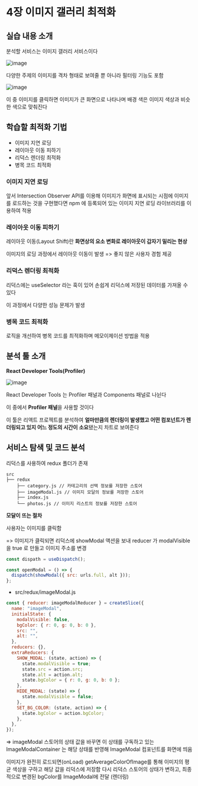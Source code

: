 # 4장 이미지 갤러리 최적화

## 실습 내용 소개

분석할 서비스는 이미지 갤러리 서비스이다

![image](https://github.com/user-attachments/assets/746ea324-a486-4da1-9067-d0fbf2ac3a84)

다양한 주제의 이미지를 격차 형태로 보여줄 뿐 아니라 필터링 기능도 포함

![image](https://github.com/user-attachments/assets/2019edfc-c4a3-4369-a523-ef52a32f9b16)

이 중 이미지를 클릭하면 이미지가 큰 화면으로 나타나며 배경 색은 이미지 색상과 비슷한 색으로 맞춰진다

## 학습할 최적화 기법

- 이미지 지연 로딩
- 레이아웃 이동 피하기
- 리덕스 렌더링 최적화
- 병목 코드 최적화

### 이미지 지연 로딩

앞서 Intersection Observer API를 이용해 이미지가 화면에 표시되는 시점에 이미지를 로드하는 것을 구현했다면 npm 에 등록되어 있는 이미지 지연 로딩 라이브러리를 이용하여 적용

### 레이아웃 이동 피하기

레이아웃 이동(Layout Shift)란 **화면상의 요소 변화로 레이아웃이 갑자기 밀리는 현상**

이미지의 로딩 과정에서 레이아웃 이동이 발생 => 좋지 않은 사용자 경험 제공

### 리덕스 렌더링 최적화

리덕스에는 useSelector 라는 훅이 있어 손쉽게 리덕스에 저장된 데이터를 가져올 수 있다

이 과정에서 다양한 성능 문제가 발생

### 병목 코드 최적화

로직을 개선하여 병목 코드를 최적화하며 메모이제이션 방법을 적용

## 분석 툴 소개

**React Developer Tools(Profiler)**

![image](https://github.com/user-attachments/assets/208e9e9b-c8da-404e-a720-b0350829845e)

React Developer Tools 는 Profiler 패널과 Components 패널로 나뉜다

이 중에서 **Profiler 패널**을 사용할 것이다

이 툴은 리액트 프로젝트를 분석하여 **얼마만큼의 렌더링이 발생했고 어떤 컴포넌트가 렌더링되고 있지 어느 정도의 시간이 소요**됐는지 차트로 보여준다

## 서비스 탐색 및 코드 분석

리덕스를 사용하여 redux 폴더가 존재

```
src
├── redux
    ├── category.js // 카테고리의 선택 정보를 저장한 스토어
    ├── imageModal.js // 이미지 모달의 정보를 저장한 스토어
    ├── index.js
    └── photos.js // 이미지 리스트의 정보를 저장한 스토어
```

**모달이 뜨는 절차**

사용자는 이미지를 클릭함

=> 이미지가 클릭되면 리덕스에 showModal 액션을 보내 reducer 가 modalVisible 을 true 로 만들고 이미지 주소를 변경

```javascript
const dispath = useDispatch();

const openModal = () => {
  dispatch(showModal({ src: urls.full, alt }));
};
```

- src/redux/imageModal.js

```javascript
const { reducer: imageModalReducer } = createSlice({
  name: "imageModal",
  initialState: {
    modalVisible: false,
    bgColor: { r: 0, g: 0, b: 0 },
    src: "",
    alt: "",
  },
  reducers: {},
  extraReducers: {
    SHOW_MODAL: (state, action) => {
      state.modalVisible = true;
      state.src = action.src;
      state.alt = action.alt;
      state.bgColor = { r: 0, g: 0, b: 0 };
    },
    HIDE_MODAL: (state) => {
      state.modalVisible = false;
    },
    SET_BG_COLOR: (state, action) => {
      state.bgColor = action.bgColor;
    },
  },
});
```

=> imageModal 스토어의 상태 값을 바꾸면 이 상태를 구독하고 있는 ImageModalContainer 는 해당 상태를 반영해 ImageModal 컴포넌트를 화면에 띄움

이미지가 완전히 로드되면(onLoad) getAverageColorOfImage를 통해 이미지의 평균 색상을 구하고 해당 값을 리덕스에 저장함
다시 리덕스 스토어의 상태가 변하고, 최종적으로 변경된 bgColor를 ImageModal에 전달 (렌더링)
